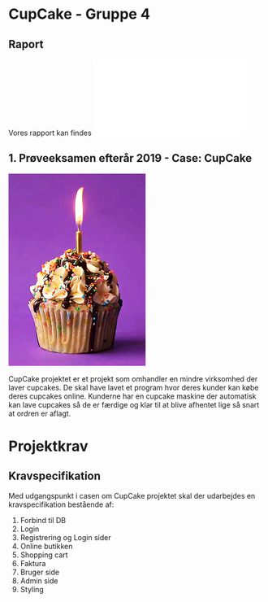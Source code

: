 # CupCake - Gruppe 4

## Raport 
Vores rapport kan findes ![her](docs/CupCakeRapport.pdf)

## 1. Prøveeksamen efterår 2019 - Case: CupCake
![](docs/CupCake.gif)

CupCake projektet er et projekt som omhandler en mindre virksomhed der laver cupcakes.
De skal have lavet et program hvor deres kunder kan købe deres cupcakes online. Kunderne har en cupcake maskine der automatisk kan lave cupcakes så de er færdige og klar til at blive afhentet lige så snart at ordren er aflagt.

# Projektkrav
## Kravspecifikation
Med udgangspunkt i casen om CupCake projektet skal der udarbejdes en kravspecifikation bestående af: 
1. Forbind til DB
2.	Login
3.	Registrering og Login sider
4.	Online butikken
5.  Shopping cart
6.  Faktura
7.  Bruger side
8.  Admin side
9.  Styling
